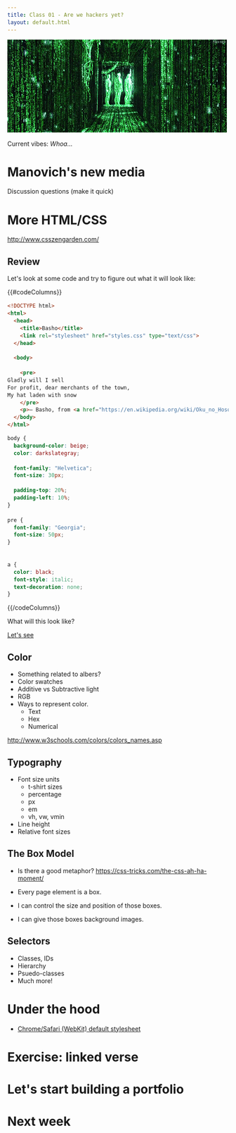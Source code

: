 ```yaml
---
title: Class 01 - Are we hackers yet?
layout: default.html
---
```


![Whoa](/assets/02/matrix.gif)

Current vibes: *Whoa...*


Manovich's new media
================================

Discussion questions (make it quick)

More HTML/CSS
=============

http://www.csszengarden.com/

Review
------

Let's look at some code and try to figure out what it will look like:

{{#codeColumns}}

```html
<!DOCTYPE html>
<html>
  <head>
    <title>Basho</title>
    <link rel="stylesheet" href="styles.css" type="text/css">
  </head>
  
  <body>
    
    <pre>
Gladly will I sell
For profit, dear merchants of the town,
My hat laden with snow
    </pre>
    <p>— Basho, from <a href="https://en.wikipedia.org/wiki/Oku_no_Hosomichi">The Narrow Road to the Great North<i></p>
  </body>
</html>
```

```css
body {
  background-color: beige;
  color: darkslategray;
  
  font-family: "Helvetica";
  font-size: 30px;
  
  padding-top: 20%;
  padding-left: 10%;
}

pre {
  font-family: "Georgia";
  font-size: 50px;
}


a {
  color: black;
  font-style: italic;
  text-decoration: none;
}
```

{{/codeColumns}}

What will this look like? 

[Let's see](/examples/html-css-review/)

Color
-----

* Something related to albers?
* Color swatches
* Additive vs Subtractive light
* RGB
* Ways to represent color.
  * Text
  * Hex
  * Numerical

http://www.w3schools.com/colors/colors_names.asp

Typography
-----------

* Font size units
  * t-shirt sizes
  * percentage
  * px
  * em
  * vh, vw, vmin
* Line height
* Relative font sizes
  
The Box Model
-------------

* Is there a good metaphor?
https://css-tricks.com/the-css-ah-ha-moment/

* Every page element is a box.
* I can control the size and position of those boxes.
* I can give those boxes background images.

Selectors
---------

* Classes, IDs
* Hierarchy
* Psuedo-classes
* Much more!

Under the hood
===============

* [Chrome/Safari (WebKit) default stylesheet](https://github.com/WebKit/webkit/blob/master/Source/WebCore/css/html.css)


Exercise: linked verse
========================

Let's start building a portfolio
===================

Next week
=========